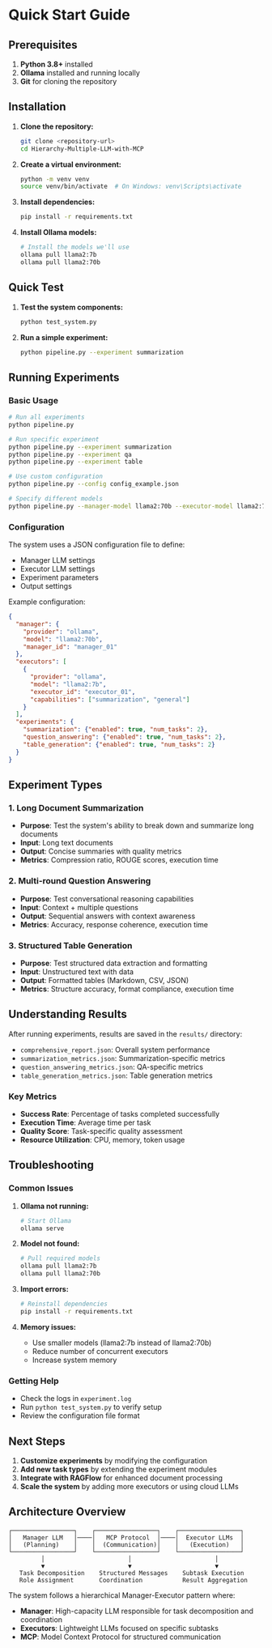 # Quick Start Guide

## Prerequisites

1. **Python 3.8+** installed
2. **Ollama** installed and running locally
3. **Git** for cloning the repository

## Installation

1. **Clone the repository:**
   ```bash
   git clone <repository-url>
   cd Hierarchy-Multiple-LLM-with-MCP
   ```

2. **Create a virtual environment:**
   ```bash
   python -m venv venv
   source venv/bin/activate  # On Windows: venv\Scripts\activate
   ```

3. **Install dependencies:**
   ```bash
   pip install -r requirements.txt
   ```

4. **Install Ollama models:**
   ```bash
   # Install the models we'll use
   ollama pull llama2:7b
   ollama pull llama2:70b
   ```

## Quick Test

1. **Test the system components:**
   ```bash
   python test_system.py
   ```

2. **Run a simple experiment:**
   ```bash
   python pipeline.py --experiment summarization
   ```

## Running Experiments

### Basic Usage

```bash
# Run all experiments
python pipeline.py

# Run specific experiment
python pipeline.py --experiment summarization
python pipeline.py --experiment qa
python pipeline.py --experiment table

# Use custom configuration
python pipeline.py --config config_example.json

# Specify different models
python pipeline.py --manager-model llama2:70b --executor-model llama2:7b
```

### Configuration

The system uses a JSON configuration file to define:
- Manager LLM settings
- Executor LLM settings
- Experiment parameters
- Output settings

Example configuration:
```json
{
  "manager": {
    "provider": "ollama",
    "model": "llama2:70b",
    "manager_id": "manager_01"
  },
  "executors": [
    {
      "provider": "ollama",
      "model": "llama2:7b",
      "executor_id": "executor_01",
      "capabilities": ["summarization", "general"]
    }
  ],
  "experiments": {
    "summarization": {"enabled": true, "num_tasks": 2},
    "question_answering": {"enabled": true, "num_tasks": 2},
    "table_generation": {"enabled": true, "num_tasks": 2}
  }
}
```

## Experiment Types

### 1. Long Document Summarization
- **Purpose**: Test the system's ability to break down and summarize long documents
- **Input**: Long text documents
- **Output**: Concise summaries with quality metrics
- **Metrics**: Compression ratio, ROUGE scores, execution time

### 2. Multi-round Question Answering
- **Purpose**: Test conversational reasoning capabilities
- **Input**: Context + multiple questions
- **Output**: Sequential answers with context awareness
- **Metrics**: Accuracy, response coherence, execution time

### 3. Structured Table Generation
- **Purpose**: Test structured data extraction and formatting
- **Input**: Unstructured text with data
- **Output**: Formatted tables (Markdown, CSV, JSON)
- **Metrics**: Structure accuracy, format compliance, execution time

## Understanding Results

After running experiments, results are saved in the `results/` directory:

- `comprehensive_report.json`: Overall system performance
- `summarization_metrics.json`: Summarization-specific metrics
- `question_answering_metrics.json`: QA-specific metrics
- `table_generation_metrics.json`: Table generation metrics

### Key Metrics

- **Success Rate**: Percentage of tasks completed successfully
- **Execution Time**: Average time per task
- **Quality Score**: Task-specific quality assessment
- **Resource Utilization**: CPU, memory, token usage

## Troubleshooting

### Common Issues

1. **Ollama not running:**
   ```bash
   # Start Ollama
   ollama serve
   ```

2. **Model not found:**
   ```bash
   # Pull required models
   ollama pull llama2:7b
   ollama pull llama2:70b
   ```

3. **Import errors:**
   ```bash
   # Reinstall dependencies
   pip install -r requirements.txt
   ```

4. **Memory issues:**
   - Use smaller models (llama2:7b instead of llama2:70b)
   - Reduce number of concurrent executors
   - Increase system memory

### Getting Help

- Check the logs in `experiment.log`
- Run `python test_system.py` to verify setup
- Review the configuration file format

## Next Steps

1. **Customize experiments** by modifying the configuration
2. **Add new task types** by extending the experiment modules
3. **Integrate with RAGFlow** for enhanced document processing
4. **Scale the system** by adding more executors or using cloud LLMs

## Architecture Overview

```
┌─────────────────┐    ┌─────────────────┐    ┌─────────────────┐
│   Manager LLM   │────│   MCP Protocol  │────│  Executor LLMs  │
│   (Planning)    │    │  (Communication)│    │   (Execution)   │
└─────────────────┘    └─────────────────┘    └─────────────────┘
         │                       │                       │
         ▼                       ▼                       ▼
   Task Decomposition    Structured Messages    Subtask Execution
   Role Assignment       Coordination           Result Aggregation
```

The system follows a hierarchical Manager-Executor pattern where:
- **Manager**: High-capacity LLM responsible for task decomposition and coordination
- **Executors**: Lightweight LLMs focused on specific subtasks
- **MCP**: Model Context Protocol for structured communication 